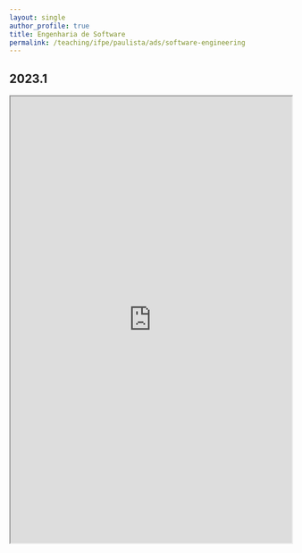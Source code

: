 ```yaml
---
layout: single
author_profile: true
title: Engenharia de Software
permalink: /teaching/ifpe/paulista/ads/software-engineering
---
```


## 2023.1

<iframe src="https://docs.google.com/spreadsheets/d/e/2PACX-1vR5r4k3NglduRr1UII0dIt8RRRJ4roiSFKLbCFQWsDrRUkU0-vEMC0pp5B3ZE3eCcUhdploDOw-FGeX/pubhtml?gid=0&amp;single=true&amp;widget=true&amp;headers=false" style="position: relative; width: 100%;" height="800"></iframe>

